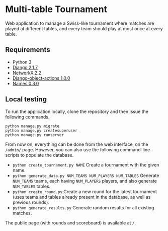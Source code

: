 # Multi-table Tournament
Web application to manage a Swiss-like tournament where matches are played at different tables, and every team should play at most once at every table.


## Requirements

* Python 3
* [Django 2.1.7](https://docs.djangoproject.com/en/2.1/)
* [NetworkX 2.2](https://networkx.github.io)
* [Django-object-actions 1.0.0](https://github.com/crccheck/django-object-actions)
* [Names 0.3.0](https://pypi.org/project/names/)


## Local testing

To run the application locally, clone the repository and then issue the following commands.

```
python manage.py migrate
python manage.py createsuperuser
python manage.py runserver
```

From now on, everything can be done from the web interface, on the `/admin/` page.
However, you can also use the following command-line scripts to populate the database.

- `python create_tournament.py NAME` Create a tournament with the given name.
- `python generate_data.py NUM_TEAMS NUM_PLAYERS NUM_TABLES` Generate `NUM_TEAMS` teams, each having `NUM_PLAYERS` players, and also generate `NUM_TABLES` tables.
- `python create_round.py` Create a new round for the latest tournament (uses teams and tables already present in the database, as well as previous rounds).
- `python generate_results.py` Generate random results for all existing matches.

The public page (with rounds and scoreboard) is available at `/`.
